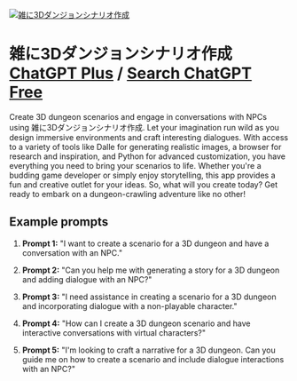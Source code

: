 
[![雑に3Dダンジョンシナリオ作成](null)](https://chat.openai.com/g/g-Uqx9TpqBv-za-ni3ddanziyonsinariozuo-cheng)

# 雑に3Dダンジョンシナリオ作成 [ChatGPT Plus](https://chat.openai.com/g/g-Uqx9TpqBv-za-ni3ddanziyonsinariozuo-cheng) / [Search ChatGPT Free](https://gptcall.net/index.html#/?search=%E9%9B%91%E3%81%AB3D%E3%83%80%E3%83%B3%E3%82%B8%E3%83%A7%E3%83%B3%E3%82%B7%E3%83%8A%E3%83%AA%E3%82%AA%E4%BD%9C%E6%88%90)

Create 3D dungeon scenarios and engage in conversations with NPCs using 雑に3Dダンジョンシナリオ作成. Let your imagination run wild as you design immersive environments and craft interesting dialogues. With access to a variety of tools like Dalle for generating realistic images, a browser for research and inspiration, and Python for advanced customization, you have everything you need to bring your scenarios to life. Whether you're a budding game developer or simply enjoy storytelling, this app provides a fun and creative outlet for your ideas. So, what will you create today? Get ready to embark on a dungeon-crawling adventure like no other!

## Example prompts

1. **Prompt 1:** "I want to create a scenario for a 3D dungeon and have a conversation with an NPC."

2. **Prompt 2:** "Can you help me with generating a story for a 3D dungeon and adding dialogue with an NPC?"

3. **Prompt 3:** "I need assistance in creating a scenario for a 3D dungeon and incorporating dialogue with a non-playable character."

4. **Prompt 4:** "How can I create a 3D dungeon scenario and have interactive conversations with virtual characters?"

5. **Prompt 5:** "I'm looking to craft a narrative for a 3D dungeon. Can you guide me on how to create a scenario and include dialogue interactions with an NPC?"


